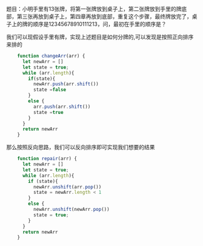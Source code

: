 题目：小明手里有13张牌，将第一张牌放到桌子上，第二张牌放到手里的牌底部，第三张再放到桌子上，第四章再放到底部，重复这个步骤，最终牌放完了，桌子上的牌的顺序是12345678910111213，问，最初在手里的顺序是？

我们可以现假设手里有牌，实现上述题目是如何分牌的,可以发现是按照正向排序来排的
```javascript
    function changeArr(arr) {
      let newArr = []
      let state = true;
      while (arr.length){
        if(state){
          newArr.push(arr.shift())
          state =false
        }
        else {
          arr.push(arr.shift())
          state =true
        }
      }
      return newArr
    }
```

那么按照反向思路，我们可以反向排序即可实现我们想要的结果
```javascript
    function repair(arr) {
      let newArr = []
      let state = true;
      while (arr.length){
        if (state){
          newArr.unshift(arr.pop())
          state = newArr.length < 1
        }
        else {
          newArr.unshift(newArr.pop())
          state = true;
        }
      }
      return newArr
    }
```
